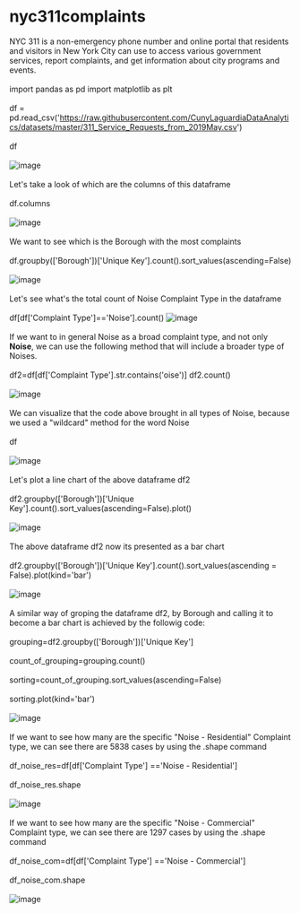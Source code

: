# nyc311complaints
NYC 311 is a non-emergency phone number and online portal that residents and visitors in New York City can use to access various government services, report complaints, and get information about city programs and events.
<br>
<br>
import pandas as pd
import matplotlib as plt
<br>
<br>
df = pd.read_csv('https://raw.githubusercontent.com/CunyLaguardiaDataAnalytics/datasets/master/311_Service_Requests_from_2019May.csv')
<br>
<br>
df
<br>
<br>
![image](https://github.com/marcosalinas777/nyc311complaints/assets/95108103/5de6b4e3-4c0e-4003-b826-55dd4e1d193a)
<br>
<br>
Let's take a look of which are the columns of this dataframe
<br>
<br>
df.columns
<br>
<br>
![image](https://github.com/marcosalinas777/nyc311complaints/assets/95108103/cab7a9bb-0e42-4063-8a46-7ad3fd1a6109)
<br>
<br>
We want to see which is the Borough with the most complaints
<br>
<br>
df.groupby(['Borough'])['Unique Key'].count().sort_values(ascending=False)
<br>
<br>
![image](https://github.com/marcosalinas777/nyc311complaints/assets/95108103/d6393ee1-4468-4614-a57b-b30f9faec8df)
<br>
<br>
Let's see what's the total count of Noise Complaint Type in the dataframe
<br>
<br>
df[df['Complaint Type']=='Noise'].count()
![image](https://github.com/marcosalinas777/nyc311complaints/assets/95108103/7340e1a0-ad5e-4e85-a8c1-2b2df670f3d3)
<br>
<br>
If we want to in general Noise as a broad complaint type, and not only <b>Noise</b>, we can use the following method that will include a broader type of Noises.
<br>
<br>
df2=df[df['Complaint Type'].str.contains('oise')]
df2.count()
<br>
<br>
![image](https://github.com/marcosalinas777/nyc311complaints/assets/95108103/93aefdbe-546f-4ad4-9eb6-98a1fadad44b)
<br>
<br>
We can visualize that the code above brought in all types of Noise, because we used a "wildcard" method for the word Noise
<br>
<br>
df
<br>
<br>
![image](https://github.com/marcosalinas777/nyc311complaints/assets/95108103/4eb74b2d-22ae-4228-b0d5-923b0fb27192)
<br>
<br>
Let's plot a line chart of the above dataframe df2
<br>
<br>
df2.groupby(['Borough'])['Unique Key'].count().sort_values(ascending=False).plot()
<br>
<br>
![image](https://github.com/marcosalinas777/nyc311complaints/assets/95108103/05ba6cfc-f3ce-4cbd-8283-eeefc6ef4749)
<br>
<br>
The above dataframe df2 now its presented as a bar chart
<br>
<br>
df2.groupby(['Borough'])['Unique Key'].count().sort_values(ascending = False).plot(kind='bar')
<br>
<br>
![image](https://github.com/marcosalinas777/nyc311complaints/assets/95108103/cf5b2100-566f-4587-a8c1-c464e21e701a)
<br>
<br>
A similar way of groping the dataframe df2, by Borough and calling it to become a bar chart is achieved by the followig code:
<br>
<br>
grouping=df2.groupby(['Borough'])['Unique Key']
<br>
<br>
count_of_grouping=grouping.count()
<br>
<br>
sorting=count_of_grouping.sort_values(ascending=False)
<br>
<br>
sorting.plot(kind='bar')
<br>
<br>
![image](https://github.com/marcosalinas777/nyc311complaints/assets/95108103/ae01acf5-f68f-4565-aaf0-fc8c0766cc85)
<br>
<br>
If we want to see how many are the specific "Noise - Residential" Complaint type, we can see there are 5838 cases by using the .shape command
<br>
<br>
df_noise_res=df[df['Complaint Type'] =='Noise - Residential']
<br>
<br>
df_noise_res.shape
<br>
<br>
![image](https://github.com/marcosalinas777/nyc311complaints/assets/95108103/1b9f7f00-872f-45c3-88f9-32d1a3e82bd5)
<br>
<br>
If we want to see how many are the specific "Noise - Commercial" Complaint type, we can see there are 1297 cases by using the .shape command
<br>
<br>
df_noise_com=df[df['Complaint Type'] =='Noise - Commercial']
<br>
<br>
df_noise_com.shape
<br>
<br>
![image](https://github.com/marcosalinas777/nyc311complaints/assets/95108103/cdb1bd7c-15c3-4776-9015-92be899b9d72)





















